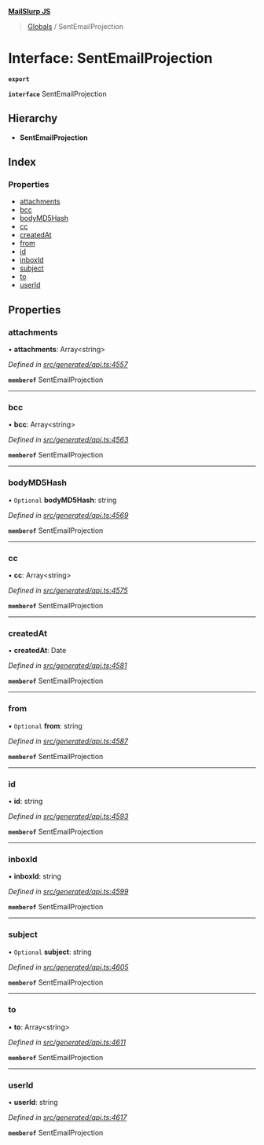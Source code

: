 **[MailSlurp JS](../README.md)**

> [Globals](../README.md) / SentEmailProjection

# Interface: SentEmailProjection

**`export`** 

**`interface`** SentEmailProjection

## Hierarchy

* **SentEmailProjection**

## Index

### Properties

* [attachments](sentemailprojection.md#attachments)
* [bcc](sentemailprojection.md#bcc)
* [bodyMD5Hash](sentemailprojection.md#bodymd5hash)
* [cc](sentemailprojection.md#cc)
* [createdAt](sentemailprojection.md#createdat)
* [from](sentemailprojection.md#from)
* [id](sentemailprojection.md#id)
* [inboxId](sentemailprojection.md#inboxid)
* [subject](sentemailprojection.md#subject)
* [to](sentemailprojection.md#to)
* [userId](sentemailprojection.md#userid)

## Properties

### attachments

•  **attachments**: Array\<string>

*Defined in [src/generated/api.ts:4557](https://github.com/mailslurp/mailslurp-client/blob/67ec74c/src/generated/api.ts#L4557)*

**`memberof`** SentEmailProjection

___

### bcc

•  **bcc**: Array\<string>

*Defined in [src/generated/api.ts:4563](https://github.com/mailslurp/mailslurp-client/blob/67ec74c/src/generated/api.ts#L4563)*

**`memberof`** SentEmailProjection

___

### bodyMD5Hash

• `Optional` **bodyMD5Hash**: string

*Defined in [src/generated/api.ts:4569](https://github.com/mailslurp/mailslurp-client/blob/67ec74c/src/generated/api.ts#L4569)*

**`memberof`** SentEmailProjection

___

### cc

•  **cc**: Array\<string>

*Defined in [src/generated/api.ts:4575](https://github.com/mailslurp/mailslurp-client/blob/67ec74c/src/generated/api.ts#L4575)*

**`memberof`** SentEmailProjection

___

### createdAt

•  **createdAt**: Date

*Defined in [src/generated/api.ts:4581](https://github.com/mailslurp/mailslurp-client/blob/67ec74c/src/generated/api.ts#L4581)*

**`memberof`** SentEmailProjection

___

### from

• `Optional` **from**: string

*Defined in [src/generated/api.ts:4587](https://github.com/mailslurp/mailslurp-client/blob/67ec74c/src/generated/api.ts#L4587)*

**`memberof`** SentEmailProjection

___

### id

•  **id**: string

*Defined in [src/generated/api.ts:4593](https://github.com/mailslurp/mailslurp-client/blob/67ec74c/src/generated/api.ts#L4593)*

**`memberof`** SentEmailProjection

___

### inboxId

•  **inboxId**: string

*Defined in [src/generated/api.ts:4599](https://github.com/mailslurp/mailslurp-client/blob/67ec74c/src/generated/api.ts#L4599)*

**`memberof`** SentEmailProjection

___

### subject

• `Optional` **subject**: string

*Defined in [src/generated/api.ts:4605](https://github.com/mailslurp/mailslurp-client/blob/67ec74c/src/generated/api.ts#L4605)*

**`memberof`** SentEmailProjection

___

### to

•  **to**: Array\<string>

*Defined in [src/generated/api.ts:4611](https://github.com/mailslurp/mailslurp-client/blob/67ec74c/src/generated/api.ts#L4611)*

**`memberof`** SentEmailProjection

___

### userId

•  **userId**: string

*Defined in [src/generated/api.ts:4617](https://github.com/mailslurp/mailslurp-client/blob/67ec74c/src/generated/api.ts#L4617)*

**`memberof`** SentEmailProjection
